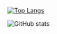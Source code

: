 
[![Top Langs](https://github-readme-stats.vercel.app/api/top-langs/?username=mehkey&exclude_repo=leetcode&hide=jupyter%20notebook&custom_title=Top%20Languages&langs_count=10)](https://github.com/mehkey/github-readme-stats)

![GitHub stats](https://github-readme-stats.vercel.app/api?username=mehkey&show_icons=true&theme=radical)

<!--
[![Readme Card](https://github-readme-stats.vercel.app/api/pin/?username=mehkey&repo=system-design)](https://github.com/mehkey/system-design)

[![Readme Card](https://github-readme-stats.vercel.app/api/pin/?username=mehkey&repo=leetcode)](https://github.com/mehkey/leetcode)



**mehkey/mehkey** is a ✨ _special_ ✨ repository because its `README.md` (this file) appears on your GitHub profile.

Here are some ideas to get you started:

- 🔭 I’m currently working on ...
- 🌱 I’m currently learning ...
- 👯 I’m looking to collaborate on ...
- 🤔 I’m looking for help with ...
- 💬 Ask me about ...
- 📫 How to reach me: ...
- 😄 Pronouns: ...
- ⚡ Fun fact: ...
-->
